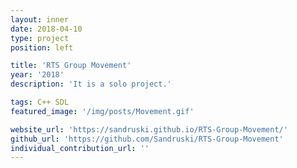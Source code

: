 ```yaml
---
layout: inner
date: 2018-04-10
type: project
position: left

title: 'RTS Group Movement'
year: '2018'
description: 'It is a solo project.'

tags: C++ SDL
featured_image: '/img/posts/Movement.gif'

website_url: 'https://sandruski.github.io/RTS-Group-Movement/'
github_url: 'https://github.com/Sandruski/RTS-Group-Movement'
individual_contribution_url: ''
---
```

